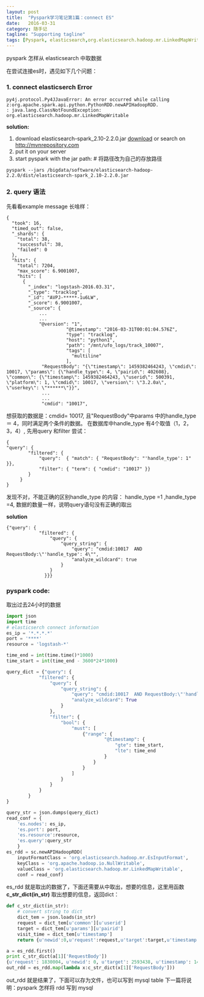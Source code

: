 ```yaml
---
layout: post
title:  "Pyspark学习笔记第1篇：connect ES"
date:   2016-03-31
category: 随手记
tagline: "Supporting tagline"
tags: [Pyspark, elasticsearch,org.elasticsearch.hadoop.mr.LinkedMapWritable,]
---
```



pyspark 怎样从 elasticsearch 中取数据

在尝试连接es时，遇见如下几个问题：

### 1. connect elasticserch Error

```
py4j.protocol.Py4JJavaError: An error occurred while calling z:org.apache.spark.api.python.PythonRDD.newAPIHadoopRDD.
: java.lang.ClassNotFoundException: org.elasticsearch.hadoop.mr.LinkedMapWritable
```

**solution:**
1. download elasticsearch-spark_2.10-2.2.0.jar [download](http://mvnrepository.com/artifact/org.elasticsearch/elasticsearch-spark_2.10) or search on http://mvnrepository.com
2. put it on your server
3. start pyspark with the jar path: # 将路径改为自己的存放路径

```
pyspark --jars /bigdata/software/elasticsearch-hadoop-2.2.0/dist/elasticsearch-spark_2.10-2.2.0.jar
```

### 2. query 语法
先看看example message 长啥样：

```
{
  "took": 16,
  "timed_out": false,
  "_shards": {
    "total": 38,
    "successful": 38,
    "failed": 0
  },
  "hits": {
    "total": 7204,
    "max_score": 6.9001007,
    "hits": [
      {
        "_index": "logstash-2016.03.31",
        "_type": "tracklog",
        "_id": "AVPJ-*****-1u6LW",
        "_score": 6.9001007,
        "_source": {
            ...
            ...
            "@version": "1",
                      "@timestamp": "2016-03-31T00:01:04.576Z",
                      "type": "tracklog",
                      "host": "python1",
                      "path": "/mnt/ufo_logs/track_10007",
                      "tags": [
                        "multiline"
                      ],
             "RequestBody": "{\"timestamp\": 1459382464243, \"cmdid\": 10017, \"params\": {\"handle_type\": 4, \"pairid\": 402608}, \"common\": {\"timestamp\": 1459382464243, \"userid\": 500391, \"platform\": 1, \"cmdid\": 10017, \"version\": \"3.2.0a\", \"userkey\": \"******\"}}",
             ...
             ...
             "cmdid": "10017",
```

想获取的数据是：cmdid= 10017, 且"RequestBody"中params 中的handle_type ＝ 4，同时满足两个条件的数据。
在数据库中handle_type 有4个取值（1，2，3，4）,
先用query 和filter 尝试：


```
{
"query": {
        "filtered": {
            "query":  { "match": { "RequestBody": "'handle_type': 1" }},
            "filter": { "term": { "cmdid": "10017" }}
        }
     }
}
```

发现不对，不能正确的区别handle_type 的内容：
handle_type =1 ,handle_type =4, 数据的数量一样，说明query语句没有正确的取出

**solution**

```
{"query": {
            "filtered": {
                "query": {
                    "query_string": {
                        "query": "cmdid:10017  AND RequestBody:\"'handle_type': 4\"",
                        "analyze_wildcard": true
                    }
                }
              }}}
```

### pyspark code:
取出过去24小时的数据

```python
import json
import time
# elasticserch connect information  
es_ip = '*.*.*.*'
port = '****'
resource = 'logstash-*'

time_end = int(time.time()*1000)
time_start = int(time_end - 3600*24*1000)

query_dict = {"query": {
            "filtered": {
                "query": {
                    "query_string": {
                        "query": "cmdid:10017  AND RequestBody:\"'handle_type': 4\"",
                        "analyze_wildcard": True
                    }
                },
                "filter": {
                    "bool": {
                        "must": [
                            {"range": {
                                    "@timestamp": {
                                        "gte": time_start,
                                        "lte": time_end
                                    }
                                }
                            }
                        ]
                    }
                }
            }
        }
}

query_str = json.dumps(query_dict)
read_conf = {
    'es.nodes': es_ip,
    'es.port': port,
    'es.resource':resource,
    'es.query':query_str
    }
es_rdd = sc.newAPIHadoopRDD(
    inputFormatClass = 'org.elasticsearch.hadoop.mr.EsInputFormat',
    keyClass = 'org.apache.hadoop.io.NullWritable',
    valueClass = 'org.elasticsearch.hadoop.mr.LinkedMapWritable',
    conf = read_conf)

```

es_rdd 就是取出的数据了，下面还需要从中取出，想要的信息，这里用函数 **c_str_dict(in_str)** 取出想要的信息，返回dict：


```python
def c_str_dict(in_str):
    # convert string to dict
    dict_tem = json.loads(in_str)
    request = dict_tem[u'common'][u'userid']
    target = dict_tem[u'params'][u'pairid']
    visit_time = dict_tem[u'timestamp']
    return {u'newid':0,u'request':request,u'target':target,u'timestamp':visit_time}

a = es_rdd.first()
print c_str_dict(a[1]['RequestBody'])
{u'request': 1830004, u'newid': 0, u'target': 2593438, u'timestamp': 1459267263513}
out_rdd = es_rdd.map(lambda x:c_str_dict(x[1]['RequestBody']))
```

out_rdd 就是结果了，下面可以存为文件，也可以写到 mysql table
下一篇将说明：pyspark 怎样将 rdd 写到 mysql
